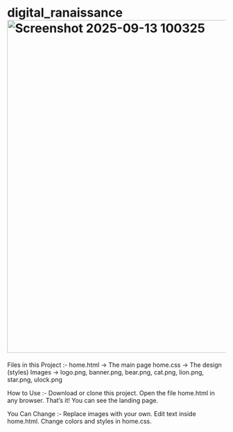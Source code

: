 # digital_ranaissance<img width="1366" height="768" alt="Screenshot 2025-09-13 100325" src="https://github.com/user-attachments/assets/26ca73fb-bfeb-4dd8-93da-aaa58a48ce43" />

Files in this Project :-
home.html → The main page
home.css → The design (styles)
Images → logo.png, banner.png, bear.png, cat.png, lion.png, star.png, ulock.png

How to Use :-
Download or clone this project.
Open the file home.html in any browser.
That’s it! You can see the landing page.

You Can Change :-
Replace images with your own.
Edit text inside home.html.
Change colors and styles in home.css.

